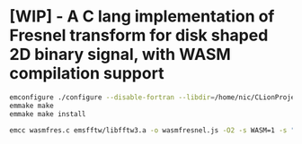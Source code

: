 # [WIP] - A C lang implementation of Fresnel transform for disk shaped 2D binary signal, with WASM compilation support

```bash
emconfigure ./configure --disable-fortran --libdir=/home/nic/CLionProjects/untitled1/emsfftw --prefix=/home/nic/CLionProjects/untitled1/emsfftw
emmake make
emmake make install

emcc wasmfres.c emsfftw/libfftw3.a -o wasmfresnel.js -O2 -s WASM=1 -s "EXTRA_EXPORTED_RUNTIME_METHODS=['ccall']" -s ASSERTIONS=1 -s ALLOW_MEMORY_GROWTH=1 -s EXPORTED_FUNCTIONS="['_fresnelCircle']"

```
